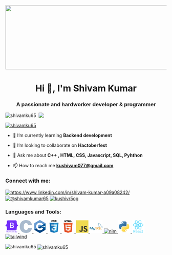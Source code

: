 <img width="950" height="200" src ="https://static.vecteezy.com/system/resources/previews/006/198/867/non_2x/abstract-modern-tech-of-programming-code-screen-developer-free-photo.jpg">



<h1 align="center">Hi 👋, I'm Shivam Kumar</h1>
<h3 align="center">A passionate and hardworker developer & programmer</h3>
<img align="right" width="400" src ="https://img.freepik.com/free-photo/3d-rendering-kid-playing-digital-game_23-2150898496.jpg?size=338&ext=jpg&ga=GA1.1.2082370165.1716249600&semt=ais_user">

<p align="left"> <img src="https://komarev.com/ghpvc/?username=shivamku65&label=Profile%20views&color=0e75b6&style=flat" alt="shivamku65" /> </p>

<p align="left"> <a href="https://github.com/ryo-ma/github-profile-trophy"><img src="https://github-profile-trophy.vercel.app/?username=shivamku65" alt="shivamku65" /></a> </p>

- 🌱 I’m currently learning **Backend development**

- 👯 I’m looking to collaborate on **Hactoberfest**
- 💬 Ask me about **C++ , HTML, CSS, Javascript, SQL, Pyhthon**

- 📫 How to reach me **kushivam077@gmail.com**

<h3 align="left">Connect with me:</h3>
<p align="left">
<a href="https://linkedin.com/in/https://www.linkedin.com/in/shivam-kumar-a09a08242/" target="blank"><img align="center" src="https://raw.githubusercontent.com/rahuldkjain/github-profile-readme-generator/master/src/images/icons/Social/linked-in-alt.svg" alt="https://www.linkedin.com/in/shivam-kumar-a09a08242/" height="30" width="40" /></a>
<a href="https://www.hackerrank.com/@shivamkumar65" target="blank"><img align="center" src="https://raw.githubusercontent.com/rahuldkjain/github-profile-readme-generator/master/src/images/icons/Social/hackerrank.svg" alt="@shivamkumar65" height="30" width="40" /></a>
<a href="https://auth.geeksforgeeks.org/user/kushivr5og" target="blank"><img align="center" src="https://raw.githubusercontent.com/rahuldkjain/github-profile-readme-generator/master/src/images/icons/Social/geeks-for-geeks.svg" alt="kushivr5og" height="30" width="40" /></a>
</p>

<h3 align="left">Languages and Tools:</h3>
<p align="left"> <a href="https://getbootstrap.com" target="_blank" rel="noreferrer"> <img src="https://raw.githubusercontent.com/devicons/devicon/master/icons/bootstrap/bootstrap-plain-wordmark.svg" alt="bootstrap" width="40" height="40"/> </a> <a href="https://www.cprogramming.com/" target="_blank" rel="noreferrer"> <img src="https://raw.githubusercontent.com/devicons/devicon/master/icons/c/c-original.svg" alt="c" width="40" height="40"/> </a> <a href="https://www.w3schools.com/cpp/" target="_blank" rel="noreferrer"> <img src="https://raw.githubusercontent.com/devicons/devicon/master/icons/cplusplus/cplusplus-original.svg" alt="cplusplus" width="40" height="40"/> </a> <a href="https://www.w3schools.com/css/" target="_blank" rel="noreferrer"> <img src="https://raw.githubusercontent.com/devicons/devicon/master/icons/css3/css3-original-wordmark.svg" alt="css3" width="40" height="40"/> </a> <a href="https://www.w3.org/html/" target="_blank" rel="noreferrer"> <img src="https://raw.githubusercontent.com/devicons/devicon/master/icons/html5/html5-original-wordmark.svg" alt="html5" width="40" height="40"/> </a> <a href="https://developer.mozilla.org/en-US/docs/Web/JavaScript" target="_blank" rel="noreferrer"> <img src="https://raw.githubusercontent.com/devicons/devicon/master/icons/javascript/javascript-original.svg" alt="javascript" width="40" height="40"/> </a> <a href="https://www.mysql.com/" target="_blank" rel="noreferrer"> <img src="https://raw.githubusercontent.com/devicons/devicon/master/icons/mysql/mysql-original-wordmark.svg" alt="mysql" width="40" height="40"/> </a> <a href="https://nim-lang.org/" target="_blank" rel="noreferrer"> <img src="https://www.vectorlogo.zone/logos/nim-lang/nim-lang-icon.svg" alt="nim" width="40" height="40"/> </a> <a href="https://www.python.org" target="_blank" rel="noreferrer"> <img src="https://raw.githubusercontent.com/devicons/devicon/master/icons/python/python-original.svg" alt="python" width="40" height="40"/> </a> <a href="https://reactjs.org/" target="_blank" rel="noreferrer"> <img src="https://raw.githubusercontent.com/devicons/devicon/master/icons/react/react-original-wordmark.svg" alt="react" width="40" height="40"/> </a> <a href="https://tailwindcss.com/" target="_blank" rel="noreferrer"> <img src="https://www.vectorlogo.zone/logos/tailwindcss/tailwindcss-icon.svg" alt="tailwind" width="40" height="40"/> </a> </p>

<p><img align="left" src="https://github-readme-stats.vercel.app/api/top-langs?username=shivamku65&show_icons=true&locale=en&layout=compact" alt="shivamku65" /></p>

<p>&nbsp;<img align="center" src="https://github-readme-stats.vercel.app/api?username=shivamku65&show_icons=true&locale=en" alt="shivamku65" /></p>

